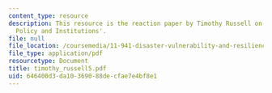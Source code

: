 ```yaml
---
content_type: resource
description: This resource is the reaction paper by Timothy Russell on the topic 'Disaster
  Policy and Institutions'.
file: null
file_location: /coursemedia/11-941-disaster-vulnerability-and-resilience-spring-2005/646400d3da10369088decfae7e4bf8e1_timothy_russell5.pdf
file_type: application/pdf
resourcetype: Document
title: timothy_russell5.pdf
uid: 646400d3-da10-3690-88de-cfae7e4bf8e1
---
```

